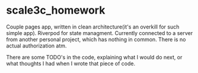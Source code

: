 # scale3c_homework

Couple pages app, written in clean architecture(it's an overkill for such simple app). Riverpod for state managment.
Currently connected to a server from another personal project, which has nothing in common.
There is no actual authorization atm.

There are some TODO's in the code, explaining what I would do next, or what thoughts I had when I wrote that piece of code.
